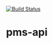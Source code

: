 [![Build Status](https://travis-ci.org/iakhator/pms-api.svg?branch=master)](https://travis-ci.org/iakhator/pms-api)
# pms-api
